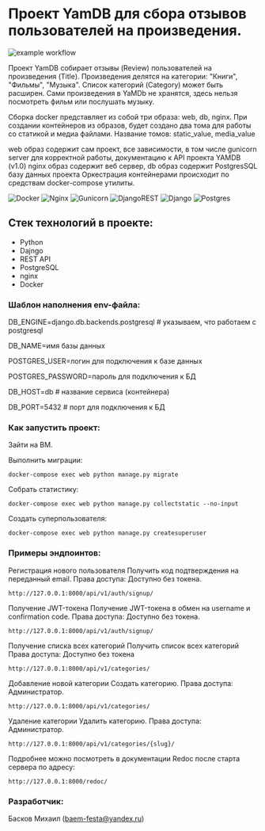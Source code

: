 # Проект YamDB для сбора отзывов пользователей на произведения.
![example workflow](https://github.com/Straga33/yamdb_final/actions/workflows/yamdb_workflow.yml/badge.svg)

Проект YamDB собирает отзывы (Review) пользователей на произведения (Title). Произведения делятся на категории: "Книги", "Фильмы", "Музыка". Список категорий (Category) может быть расширен.
Сами произведения в YaMDb не хранятся, здесь нельзя посмотреть фильм или послушать музыку.

Сборка docker представляет из собой три образа: web, db, nginx. При создании контейнеров из образов, будет создано два тома для работы со статикой и медиа файлами. Название томов: static_value, media_value

web образ содержит сам проект, все зависимости, в том числе gunicorn server для корректной работы, документацию к API проекта YAMDB (v1.0)
nginx образ содержит веб сервер,
db образ содержит PostgresSQL базу данных проекта
Оркестрация контейнерами происходит по средствам docker-compose утилиты.

![Docker](https://img.shields.io/badge/docker-%230db7ed.svg?style=for-the-badge&logo=docker&logoColor=white)
![Nginx](https://img.shields.io/badge/nginx-%23009639.svg?style=for-the-badge&logo=nginx&logoColor=white)
![Gunicorn](https://img.shields.io/badge/gunicorn-%298729.svg?style=for-the-badge&logo=gunicorn&logoColor=white)
![DjangoREST](https://img.shields.io/badge/DJANGO-REST-ff1709?style=for-the-badge&logo=django&logoColor=white&color=ff1709&labelColor=gray)
![Django](https://img.shields.io/badge/django-%23092E20.svg?style=for-the-badge&logo=django&logoColor=white)
![Postgres](https://img.shields.io/badge/postgres-%23316192.svg?style=for-the-badge&logo=postgresql&logoColor=white)

## Стек технологий в проекте:
- Python
- Dajngo
- REST API
- PostgreSQL
- nginx
- Docker

### Шаблон наполнения env-файла:

DB_ENGINE=django.db.backends.postgresql # указываем, что работаем с postgresql

DB_NAME=имя базы данных

POSTGRES_USER=логин для подключения к базе данных

POSTGRES_PASSWORD=пароль для подключения к БД

DB_HOST=db # название сервиса (контейнера)

DB_PORT=5432 # порт для подключения к БД

### Как запустить проект:

Зайти на ВМ.

Выполнить миграции:
```
docker-compose exec web python manage.py migrate
```

Собрать статистику:
```
docker-compose exec web python manage.py collectstatic --no-input
```

Создать суперпользователя:
```
docker-compose exec web python manage.py createsuperuser
```

### Примеры эндпоинтов:

Регистрация нового пользователя
Получить код подтверждения на переданный email.
Права доступа: Доступно без токена.

```
http://127.0.0.1:8000/api/v1/auth/signup/
```

Получение JWT-токена
Получение JWT-токена в обмен на username и confirmation code.
Права доступа: Доступно без токена.

```
http://127.0.0.1:8000/api/v1/auth/signup/
```

Получение списка всех категорий
Получить список всех категорий
Права доступа: Доступно без токена

```
http://127.0.0.1:8000/api/v1/categories/
```

Добавление новой категории
Создать категорию.
Права доступа: Администратор.

```
http://127.0.0.1:8000/api/v1/categories/
```

Удаление категории
Удалить категорию.
Права доступа: Администратор.

```
http://127.0.0.1:8000/api/v1/categories/{slug}/
```

Подробнее можно посмотреть в документации Redoc после старта сервера по адресу:

```
http://127.0.0.1:8000/redoc/
```

### Разработчик:

Басков Михаил (baem-festa@yandex.ru)
